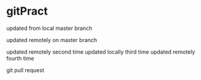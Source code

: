 # gitPract


updated from local master branch

updated remotely on master branch

updated remotely second time
updated locally third time
updated remotely fourth time

git pull request


